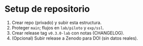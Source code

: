 
# Setup de repositorio

1. Crear repo (privado) y subir esta estructura.
2. Proteger `main`; flujos en `lab/piloto` y `exp/ssl`.
3. Crear release tag `v0.3.0-lab` con notas (CHANGELOG).
4. (Opcional) Subir release a Zenodo para DOI (sin datos reales).
